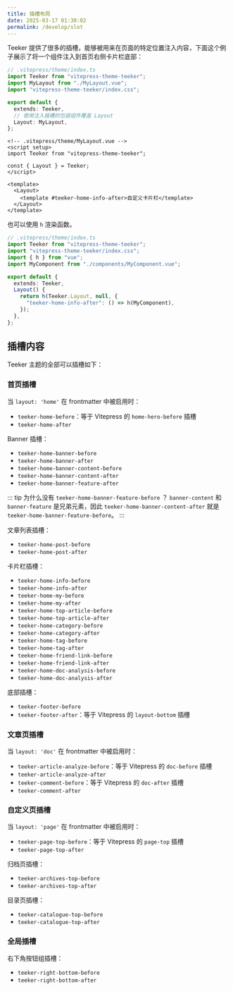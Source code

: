```yaml
---
title: 插槽布局
date: 2025-03-17 01:30:02
permalink: /develop/slot
---
```


Teeker 提供了很多的插槽，能够被用来在页面的特定位置注入内容，下面这个例子展示了将一个组件注入到首页右侧卡片栏底部：

```ts
// .vitepress/theme/index.ts
import Teeker from "vitepress-theme-teeker";
import MyLayout from "./MyLayout.vue";
import "vitepress-theme-teeker/index.css";

export default {
  extends: Teeker,
  // 使用注入插槽的包装组件覆盖 Layout
  Layout: MyLayout,
};
```

```vue
<!-- .vitepress/theme/MyLayout.vue -->
<script setup>
import Teeker from "vitepress-theme-teeker";

const { Layout } = Teeker;
</script>

<template>
  <Layout>
    <template #teeker-home-info-after>自定义卡片栏</template>
  </Layout>
</template>
```

也可以使用 `h` 渲染函数。

```ts
// .vitepress/theme/index.ts
import Teeker from "vitepress-theme-teeker";
import "vitepress-theme-teeker/index.css";
import { h } from "vue";
import MyComponent from "./components/MyComponent.vue";

export default {
  extends: Teeker,
  Layout() {
    return h(Teeker.Layout, null, {
      "teeker-home-info-after": () => h(MyComponent),
    });
  },
};
```

## 插槽内容

Teeker 主题的全部可以插槽如下：

### 首页插槽

当 `layout: 'home'` 在 frontmatter 中被启用时：

- `teeker-home-before`：等于 Vitepress 的 `home-hero-before` 插槽
- `teeker-home-after`

Banner 插槽：

- `teeker-home-banner-before`
- `teeker-home-banner-after`
- `teeker-home-banner-content-before`
- `teeker-home-banner-content-after`
- `teeker-home-banner-feature-after`

::: tip 为什么没有 `teeker-home-banner-feature-before` ？
`banner-content` 和 `banner-feature` 是兄弟元素，因此 `teeker-home-banner-content-after` 就是 `teeker-home-banner-feature-before`。
:::

文章列表插槽：

- `teeker-home-post-before`
- `teeker-home-post-after`

卡片栏插槽：

- `teeker-home-info-before`
- `teeker-home-info-after`
- `teeker-home-my-before`
- `teeker-home-my-after`
- `teeker-home-top-article-before`
- `teeker-home-top-article-after`
- `teeker-home-category-before`
- `teeker-home-category-after`
- `teeker-home-tag-before`
- `teeker-home-tag-after`
- `teeker-home-friend-link-before`
- `teeker-home-friend-link-after`
- `teeker-home-doc-analysis-before`
- `teeker-home-doc-analysis-after`

底部插槽：

- `teeker-footer-before`
- `teeker-footer-after`：等于 Vitepress 的 `layout-bottom` 插槽

### 文章页插槽

当 `layout: 'doc'` 在 frontmatter 中被启用时：

- `teeker-article-analyze-before`：等于 Vitepress 的 `doc-before` 插槽
- `teeker-article-analyze-after`
- `teeker-comment-before`：等于 Vitepress 的 `doc-after` 插槽
- `teeker-comment-after`

### 自定义页插槽

当 `layout: 'page'` 在 frontmatter 中被启用时：

- `teeker-page-top-before`：等于 Vitepress 的 `page-top` 插槽
- `teeker-page-top-after`

归档页插槽：

- `teeker-archives-top-before`
- `teeker-archives-top-after`

目录页插槽：

- `teeker-catalogue-top-before`
- `teeker-catalogue-top-after`

### 全局插槽

右下角按钮组插槽：

- `teeker-right-bottom-before`
- `teeker-right-bottom-after`
